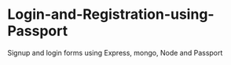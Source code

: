 # Login-and-Registration-using-Passport
Signup and login forms using Express, mongo, Node and Passport
